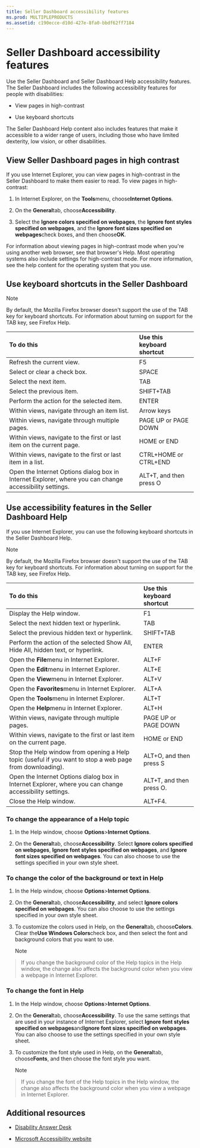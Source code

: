```yaml
---
title: Seller Dashboard accessibility features
ms.prod: MULTIPLEPRODUCTS
ms.assetid: c190ecce-d10d-427e-8fa0-bbdf62ff7184
---
```



# Seller Dashboard accessibility features
Use the Seller Dashboard and Seller Dashboard Help accessibility features. 
The Seller Dashboard includes the following accessibility features for people with disabilities: 
  
    
    


- View pages in high-contrast 
    
  
- Use keyboard shortcuts 
    
  

The Seller Dashboard Help content also includes features that make it accessible to a wider range of users, including those who have limited dexterity, low vision, or other disabilities. 
  
    
    


## View Seller Dashboard pages in high contrast
<a name="bk_highcont"> </a>

If you use Internet Explorer, you can view pages in high-contrast in the Seller Dashboard to make them easier to read. To view pages in high-contrast: 
  
    
    

1. In Internet Explorer, on the **Tools**menu, choose**Internet Options**. 
    
  
2. On the **General**tab, choose**Accessibility**. 
    
  
3. Select the **Ignore colors specified on webpages**, the **Ignore font styles specified on webpages**, and the **Ignore font sizes specified on webpages**check boxes, and then choose**OK**. 
    
  
For information about viewing pages in high-contrast mode when you're using another web browser, see that browser's Help. Most operating systems also include settings for high-contrast mode. For more information, see the help content for the operating system that you use. 
  
    
    

## Use keyboard shortcuts in the Seller Dashboard
<a name="bk_keyboard"> </a>


> [!NOTE]  
> By default, the Mozilla Firefox browser doesn't support the use of the TAB key for keyboard shortcuts. For information about turning on support for the TAB key, see Firefox Help. 
  
    
    



|**To do this**|**Use this keyboard shortcut**|
|:-----|:-----|
|Refresh the current view. |F5 |
|Select or clear a check box. |SPACE |
|Select the next item. |TAB |
|Select the previous item. |SHIFT+TAB |
|Perform the action for the selected item. |ENTER |
|Within views, navigate through an item list. |Arrow keys |
|Within views, navigate through multiple pages. |PAGE UP or PAGE DOWN |
|Within views, navigate to the first or last item on the current page. |HOME or END |
|Within views, navigate to the first or last item in a list. |CTRL+HOME or CTRL+END |
|Open the Internet Options dialog box in Internet Explorer, where you can change accessibility settings. |ALT+T, and then press O |
   

## Use accessibility features in the Seller Dashboard Help
<a name="bk_keyboard"> </a>

If you use Internet Explorer, you can use the following keyboard shortcuts in the Seller Dashboard Help. 
  
    
    

> [!NOTE]  
> By default, the Mozilla Firefox browser doesn't support the use of the TAB key for keyboard shortcuts. For information about turning on support for the TAB key, see Firefox Help. 
  
    
    



|**To do this**|**Use this keyboard shortcut**|
|:-----|:-----|
|Display the Help window. |F1 |
|Select the next hidden text or hyperlink. |TAB |
|Select the previous hidden text or hyperlink. |SHIFT+TAB |
|Perform the action of the selected Show All, Hide All, hidden text, or hyperlink. |ENTER |
|Open the **File**menu in Internet Explorer.|ALT+F |
|Open the **Edit**menu in Internet Explorer.|ALT+E |
|Open the **View**menu in Internet Explorer.|ALT+V |
|Open the **Favorites**menu in Internet Explorer.|ALT+A |
|Open the **Tools**menu in Internet Explorer.|ALT+T |
|Open the **Help**menu in Internet Explorer.|ALT+H |
|Within views, navigate through multiple pages. |PAGE UP or PAGE DOWN |
|Within views, navigate to the first or last item on the current page. |HOME or END |
|Stop the Help window from opening a Help topic (useful if you want to stop a web page from downloading). |ALT+O, and then press S |
|Open the Internet Options dialog box in Internet Explorer, where you can change accessibility settings. |ALT+T, and then press O. |
|Close the Help window. |ALT+F4. |
   

### To change the appearance of a Help topic


1. In the Help window, choose **Options**>**Internet Options**. 
    
  
2. On the **General**tab, choose**Accessibility**. Select **Ignore colors specified on webpages**, **Ignore font styles specified on webpages**, and **Ignore font sizes specified on webpages**. You can also choose to use the settings specified in your own style sheet. 
    
  

### To change the color of the background or text in Help


1. In the Help window, choose **Options**>**Internet Options**. 
    
  
2. On the **General**tab, choose**Accessibility**, and select **Ignore colors specified on webpages**. You can also choose to use the settings specified in your own style sheet. 
    
  
3. To customize the colors used in Help, on the **General**tab, choose**Colors**. Clear the**Use Windows Colors**check box, and then select the font and background colors that you want to use.
    
    > [!NOTE]  
> If you change the background color of the Help topics in the Help window, the change also affects the background color when you view a webpage in Internet Explorer. 

### To change the font in Help


1. In the Help window, choose **Options**>**Internet Options**. 
    
  
2. On the **General**tab, choose**Accessibility**. To use the same settings that are used in your instance of Internet Explorer, select **Ignore font styles specified on webpages**and**Ignore font sizes specified on webpages**. You can also choose to use the settings specified in your own style sheet. 
    
  
3. To customize the font style used in Help, on the **General**tab, choose**Fonts**, and then choose the font style you want. 
    
    > [!NOTE]  
> If you change the font of the Help topics in the Help window, the change also affects the background color when you view a webpage in Internet Explorer. 

## Additional resources
<a name="bk_addresources"> </a>


-  [Disability Answer Desk](https://support.microsoft.com/en-us/answerdesk/accessibility)
    
  
-  [Microsoft Accessibility website](https://www.microsoft.com/enable/default.aspx)
    
  

